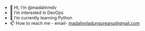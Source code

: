 - 👋 Hi, I’m @madalinmdv
- 👀 I’m interested in DevOps
- 🌱 I’m currently learning Python
- 📫 How to reach me - email- madalinvladungureanu@gmail.com

<!---
madalinmdv/madalinmdv is a ✨ special ✨ repository because its `README.md` (this file) appears on your GitHub profile.
You can click the Preview link to take a look at your changes.
--->
